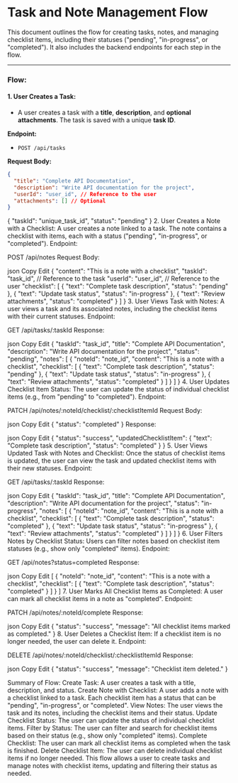 # Task and Note Management Flow

This document outlines the flow for creating tasks, notes, and managing checklist items, including their statuses ("pending", "in-progress", or "completed"). It also includes the backend endpoints for each step in the flow.

---

### Flow:

#### 1. **User Creates a Task:**

- A user creates a task with a **title**, **description**, and **optional attachments**. The task is saved with a unique **task ID**.

**Endpoint:**

- `POST /api/tasks`

**Request Body:**

```json
{
  "title": "Complete API Documentation",
  "description": "Write API documentation for the project",
  "userId": "user_id", // Reference to the user
  "attachments": [] // Optional
}
```

{
"taskId": "unique_task_id",
"status": "pending"
} 2. User Creates a Note with a Checklist:
A user creates a note linked to a task. The note contains a checklist with items, each with a status ("pending", "in-progress", or "completed").
Endpoint:

POST /api/notes
Request Body:

json
Copy
Edit
{
"content": "This is a note with a checklist",
"taskId": "task_id", // Reference to the task
"userId": "user_id", // Reference to the user
"checklist": [
{ "text": "Complete task description", "status": "pending" },
{ "text": "Update task status", "status": "in-progress" },
{ "text": "Review attachments", "status": "completed" }
]
} 3. User Views Task with Notes:
A user views a task and its associated notes, including the checklist items with their current statuses.
Endpoint:

GET /api/tasks/:taskId
Response:

json
Copy
Edit
{
"taskId": "task_id",
"title": "Complete API Documentation",
"description": "Write API documentation for the project",
"status": "pending",
"notes": [
{
"noteId": "note_id",
"content": "This is a note with a checklist",
"checklist": [
{ "text": "Complete task description", "status": "pending" },
{ "text": "Update task status", "status": "in-progress" },
{ "text": "Review attachments", "status": "completed" }
]
}
]
} 4. User Updates Checklist Item Status:
The user can update the status of individual checklist items (e.g., from "pending" to "completed").
Endpoint:

PATCH /api/notes/:noteId/checklist/:checklistItemId
Request Body:

json
Copy
Edit
{
"status": "completed"
}
Response:

json
Copy
Edit
{
"status": "success",
"updatedChecklistItem": {
"text": "Complete task description",
"status": "completed"
}
} 5. User Views Updated Task with Notes and Checklist:
Once the status of checklist items is updated, the user can view the task and updated checklist items with their new statuses.
Endpoint:

GET /api/tasks/:taskId
Response:

json
Copy
Edit
{
"taskId": "task_id",
"title": "Complete API Documentation",
"description": "Write API documentation for the project",
"status": "in-progress",
"notes": [
{
"noteId": "note_id",
"content": "This is a note with a checklist",
"checklist": [
{ "text": "Complete task description", "status": "completed" },
{ "text": "Update task status", "status": "in-progress" },
{ "text": "Review attachments", "status": "completed" }
]
}
]
} 6. User Filters Notes by Checklist Status:
Users can filter notes based on checklist item statuses (e.g., show only "completed" items).
Endpoint:

GET /api/notes?status=completed
Response:

json
Copy
Edit
[
{
"noteId": "note_id",
"content": "This is a note with a checklist",
"checklist": [
{ "text": "Complete task description", "status": "completed" }
]
}
] 7. User Marks All Checklist Items as Completed:
A user can mark all checklist items in a note as "completed".
Endpoint:

PATCH /api/notes/:noteId/complete
Response:

json
Copy
Edit
{
"status": "success",
"message": "All checklist items marked as completed."
} 8. User Deletes a Checklist Item:
If a checklist item is no longer needed, the user can delete it.
Endpoint:

DELETE /api/notes/:noteId/checklist/:checklistItemId
Response:

json
Copy
Edit
{
"status": "success",
"message": "Checklist item deleted."
}

Summary of Flow:
Create Task: A user creates a task with a title, description, and status.
Create Note with Checklist: A user adds a note with a checklist linked to a task. Each checklist item has a status that can be "pending", "in-progress", or "completed".
View Notes: The user views the task and its notes, including the checklist items and their status.
Update Checklist Status: The user can update the status of individual checklist items.
Filter by Status: The user can filter and search for checklist items based on their status (e.g., show only "completed" items).
Complete Checklist: The user can mark all checklist items as completed when the task is finished.
Delete Checklist Item: The user can delete individual checklist items if no longer needed.
This flow allows a user to create tasks and manage notes with checklist items, updating and filtering their status as needed.

